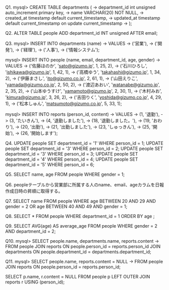 Q1.
mysql> CREATE TABLE departments (
    -> department_id int unsigned auto_increment primary key,
    -> name VARCHAR(20) NOT NULL,
    -> created_at timestamp default current_timestamp,
    -> updated_at timestamp default current_timestamp on update current_timestamp
    -> );

Q2.
ALTER TABLE people ADD department_id INT unsigned AFTER email;

Q3.
mysql> INSERT INTO departments (name)
    -> VALUES
    -> ('営業'),
    -> ('開発'),
    -> ('経理'),
    -> ('人事'),
    -> ('情報システム');


mysql> INSERT INTO people (name, email, department_id, age, gender)
    -> VALUES
    -> ('佐藤ほのか', 'sato@gizumo.jp', 1, 25, 2),
    -> ('石川ひろし', 'ishikawa@gizumo.jp', 1, 42, 1),
    -> ('高橋ゆう', 'takahashi@gizumo.jp', 1, 34, 2),
    -> ('伊藤まさし', 'ito@gizumo.co.jp', 2, 61, 1),
    -> ('山田えりこ', 'yamada@gizumo.co.jp', 2, 50, 2),
    -> ('渡辺あおい', 'watanabe@gizumo.jp', 2, 35, 2),
    -> ('山本ゆうすけ', 'yamamoto@gizumo.jp', 2, 30, 1),
    -> ('木村みお', 'kimura@gizumo.jp', 3, 26, 2),
    -> ('吉田りく', 'yoshida@gizumo.co.jp', 4, 29, 1),
    -> ('松本しゅん', 'matsumoto@gizumo.co.jp', 5, 33, 1);

mysql> INSERT INTO reports (person_id, content)
    -> VALUES
    -> (1, '退勤'),
    -> (3, 'たいきん'),
    -> (4, '退勤しました'),
    -> (18, '退勤しました。'),
    -> (19, 'おわり'),
    -> (20, '出勤'),
    -> (21, '出勤しました'),
    -> (23, 'しゅっきん'),
    -> (25, '開始'),
    -> (26, '開始します');

Q4.
UPDATE people SET department_id = '1' WHERE person_id = 1;
UPDATE people SET department_id = '3' WHERE person_id = 2;
UPDATE people SET department_id = '3' WHERE person_id = 3;
UPDATE people SET department_id = '4' WHERE person_id = 4;
UPDATE people SET department_id = '5' WHERE person_id = 6;

Q5.
SELECT name, age FROM people WHERE gender = 1;

Q6.
peopleテーブルから営業部に所属する人のname、email、ageカラムを日報作成日時の昇順に取得する。

Q7.
SELECT name FROM people WHERE age BETWEEN 20 AND 29 AND gender = 2 OR age BETWEEN 40 AND 49 AND gender = 1;

Q8.
SELECT * FROM people WHERE department_id = 1 ORDER BY age ;

Q9.
SELECT AVG(age) AS average_age FROM people WHERE gender = 2 AND department_id = 2;

Q10.
mysql> SELECT people.name, departments.name, reports.content
    -> FROM people JOIN reports ON people.person_id = reports.person_id JOIN departments ON people.department_id = departments.department_id;

Q11.
mysql> SELECT people.name, reports.content = NULL
    -> FROM people JOIN reports ON people.person_id = reports.person_id;

SELECT p.name, r.content = NULL  FROM people p LEFT OUTER JOIN reports r USING (person_id);